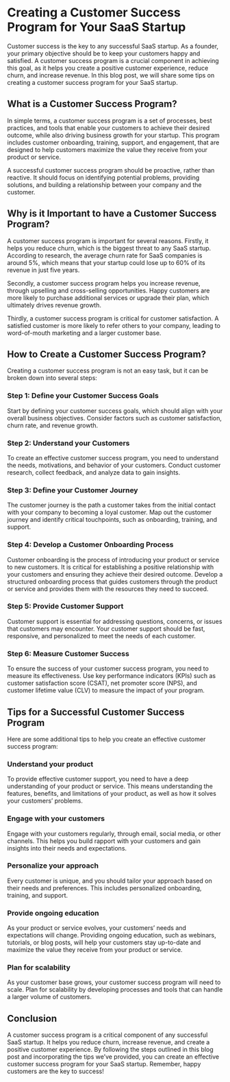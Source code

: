 # Creating a Customer Success Program for Your SaaS Startup

Customer success is the key to any successful SaaS startup. As a founder, your primary objective should be to keep your customers happy and satisfied. A customer success program is a crucial component in achieving this goal, as it helps you create a positive customer experience, reduce churn, and increase revenue. In this blog post, we will share some tips on creating a customer success program for your SaaS startup.

## What is a Customer Success Program?

In simple terms, a customer success program is a set of processes, best practices, and tools that enable your customers to achieve their desired outcome, while also driving business growth for your startup. This program includes customer onboarding, training, support, and engagement, that are designed to help customers maximize the value they receive from your product or service.

A successful customer success program should be proactive, rather than reactive. It should focus on identifying potential problems, providing solutions, and building a relationship between your company and the customer.

## Why is it Important to have a Customer Success Program?

A customer success program is important for several reasons. Firstly, it helps you reduce churn, which is the biggest threat to any SaaS startup. According to research, the average churn rate for SaaS companies is around 5%, which means that your startup could lose up to 60% of its revenue in just five years.

Secondly, a customer success program helps you increase revenue, through upselling and cross-selling opportunities. Happy customers are more likely to purchase additional services or upgrade their plan, which ultimately drives revenue growth.

Thirdly, a customer success program is critical for customer satisfaction. A satisfied customer is more likely to refer others to your company, leading to word-of-mouth marketing and a larger customer base.

## How to Create a Customer Success Program?

Creating a customer success program is not an easy task, but it can be broken down into several steps:

### Step 1: Define your Customer Success Goals

Start by defining your customer success goals, which should align with your overall business objectives. Consider factors such as customer satisfaction, churn rate, and revenue growth.

### Step 2: Understand your Customers

To create an effective customer success program, you need to understand the needs, motivations, and behavior of your customers. Conduct customer research, collect feedback, and analyze data to gain insights.

### Step 3: Define your Customer Journey

The customer journey is the path a customer takes from the initial contact with your company to becoming a loyal customer. Map out the customer journey and identify critical touchpoints, such as onboarding, training, and support.

### Step 4: Develop a Customer Onboarding Process

Customer onboarding is the process of introducing your product or service to new customers. It is critical for establishing a positive relationship with your customers and ensuring they achieve their desired outcome. Develop a structured onboarding process that guides customers through the product or service and provides them with the resources they need to succeed.

### Step 5: Provide Customer Support

Customer support is essential for addressing questions, concerns, or issues that customers may encounter. Your customer support should be fast, responsive, and personalized to meet the needs of each customer.

### Step 6: Measure Customer Success

To ensure the success of your customer success program, you need to measure its effectiveness. Use key performance indicators (KPIs) such as customer satisfaction score (CSAT), net promoter score (NPS), and customer lifetime value (CLV) to measure the impact of your program.

## Tips for a Successful Customer Success Program

Here are some additional tips to help you create an effective customer success program:

### Understand your product

To provide effective customer support, you need to have a deep understanding of your product or service. This means understanding the features, benefits, and limitations of your product, as well as how it solves your customers’ problems.

### Engage with your customers

Engage with your customers regularly, through email, social media, or other channels. This helps you build rapport with your customers and gain insights into their needs and expectations.

### Personalize your approach

Every customer is unique, and you should tailor your approach based on their needs and preferences. This includes personalized onboarding, training, and support.

### Provide ongoing education

As your product or service evolves, your customers’ needs and expectations will change. Providing ongoing education, such as webinars, tutorials, or blog posts, will help your customers stay up-to-date and maximize the value they receive from your product or service.

### Plan for scalability

As your customer base grows, your customer success program will need to scale. Plan for scalability by developing processes and tools that can handle a larger volume of customers.

## Conclusion

A customer success program is a critical component of any successful SaaS startup. It helps you reduce churn, increase revenue, and create a positive customer experience. By following the steps outlined in this blog post and incorporating the tips we’ve provided, you can create an effective customer success program for your SaaS startup. Remember, happy customers are the key to success!
